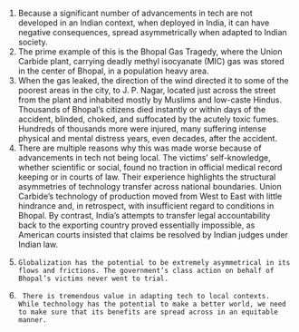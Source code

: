 1. Because a significant number of advancements in tech are not developed in an Indian context, when deployed in India, it can have negative consequences, spread asymmetrically when adapted to Indian society. 
2.  The prime example of this is the Bhopal Gas Tragedy, where the Union Carbide plant, carrying deadly methyl isocyanate (MIC) gas was stored in the center of Bhopal, in a population heavy area. 
3.   When the gas leaked, the direction of the wind directed it to some of the poorest areas in the city, to J. P. Nagar, located just across the street from the plant and inhabited mostly by Muslims and low-caste Hindus. Thousands of Bhopal’s citizens died instantly or within days of the accident, blinded, choked, and suffocated by the acutely toxic fumes. Hundreds of thousands more were injured, many suffering intense physical and mental distress years, even decades, after the accident. 
4.    There are multiple reasons why this was made worse because of advancements in tech not being local. The victims’ self-knowledge, whether scientific or social, found no traction in official medical record keeping or in courts of law. Their experience highlights the structural asymmetries of technology transfer across national boundaries. Union Carbide’s technology of production moved from West to East with little hindrance and, in retrospect, with insufficient regard to conditions in Bhopal. By contrast, India’s attempts to transfer legal accountability back to the exporting country proved essentially impossible, as American courts insisted that claims be resolved by Indian judges under Indian law. 
5.     Globalization has the potential to be extremely asymmetrical in its flows and frictions. The government’s class action on behalf of Bhopal’s victims never went to trial. 
6.      There is tremendous value in adapting tech to local contexts. While technology has the potential to make a better world, we need to make sure that its benefits are spread across in an equitable manner.